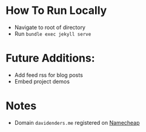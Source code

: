 # How To Run Locally
- Navigate to root of directory
- Run `bundle exec jekyll serve`

# Future Additions:
- Add feed rss for blog posts
- Embed project demos

# Notes
- Domain `davidenders.me` registered on <a href="https://www.namecheap.com/" target="_blank">Namecheap</a>

